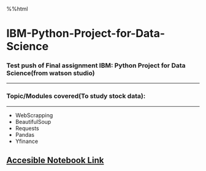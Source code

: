 %%html
# IBM-Python-Project-for-Data-Science

### Test push of Final assignment IBM: Python Project for Data Science(from watson studio)

---
### Topic/Modules covered(To study stock data):
---

- WebScrapping 
- BeautifulSoup
- Requests
- Pandas
- Yfinance

[Accesible Notebook Link](https://eu-gb.dataplatform.cloud.ibm.com/analytics/notebooks/v2/672d368a-6fdb-42aa-91cf-1ff12813f8cd/view?access_token=774943bc9785d565d15ce6ce5770ae70b2eb998b3ab4348b96927d1929be1a64)
---
